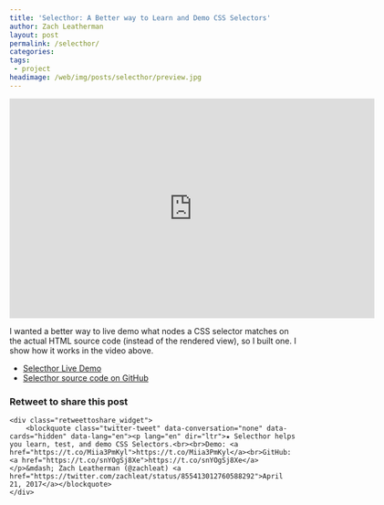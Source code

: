 ```yaml
---
title: 'Selecthor: A Better way to Learn and Demo CSS Selectors'
author: Zach Leatherman
layout: post
permalink: /selecthor/
categories:
tags:
 - project
headimage: /web/img/posts/selecthor/preview.jpg
---
```


<div class="fluid-width-video-wrapper"><iframe class="youtube-player" type="text/html" width="640" height="385" src="https://www.youtube.com/embed/CwZniQc0zg0/" frameborder="0" allowfullscreen></iframe></div>

I wanted a better way to live demo what nodes a CSS selector matches on the actual HTML source code (instead of the rendered view), so I built one. I show how it works in the video above.

* [Selecthor Live Demo](https://www.zachleat.com/selecthor/)
* [Selecthor source code on GitHub](https://github.com/zachleat/selecthor)

<div class="retweettoshare">
	<h3 class="retweettoshare_title">Retweet to share this post</h3>

	<div class="retweettoshare_widget">
		<blockquote class="twitter-tweet" data-conversation="none" data-cards="hidden" data-lang="en"><p lang="en" dir="ltr">★ Selecthor helps you learn, test, and demo CSS Selectors.<br><br>Demo: <a href="https://t.co/Miia3PmKyl">https://t.co/Miia3PmKyl</a><br>GitHub: <a href="https://t.co/snYOgSj8Xe">https://t.co/snYOgSj8Xe</a></p>&mdash; Zach Leatherman (@zachleat) <a href="https://twitter.com/zachleat/status/855413012760588292">April 21, 2017</a></blockquote>
	</div>
</div>
